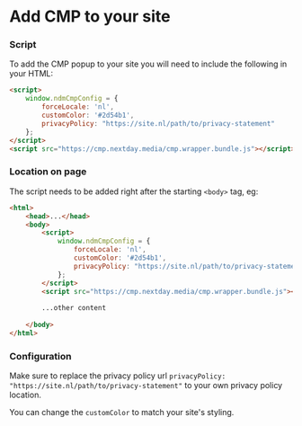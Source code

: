 # Add CMP to your site

### Script
To add the CMP popup to your site you will need to include the following in your HTML:
```html
<script>
    window.ndmCmpConfig = {
        forceLocale: 'nl',
        customColor: '#2d54b1',
        privacyPolicy: "https://site.nl/path/to/privacy-statement"
    };
</script>
<script src="https://cmp.nextday.media/cmp.wrapper.bundle.js"></script>
```

### Location on page
The script needs to be added right after the starting `<body>` tag, eg:
```html
<html>
	<head>...</head>
	<body>
		<script>
			window.ndmCmpConfig = {
				forceLocale: 'nl',
				customColor: '#2d54b1',
				privacyPolicy: "https://site.nl/path/to/privacy-statement"
			};
		</script>
		<script src="https://cmp.nextday.media/cmp.wrapper.bundle.js"></script>
		
		...other content
		
	</body>
</html>
```

### Configuration
Make sure to replace the privacy policy url `privacyPolicy: "https://site.nl/path/to/privacy-statement"` to your own privacy policy location.

You can change the `customColor` to match your site's styling.
